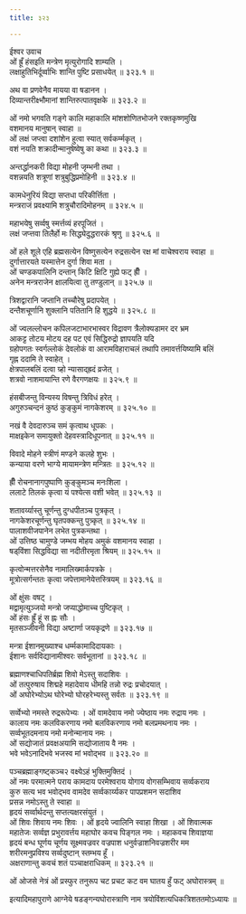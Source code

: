 ```yaml
---
title: ३२३

---
```

ईश्वर उवाच  
ओं ह्रूँ हंसइति मन्त्रेण मृत्युरोगादि शाम्यति ।  
लक्षाहुतिभिर्दूर्व्वाभिः शान्ति पुष्टि प्रसाधयेत् ॥ ३२३.१ ॥  
  
अथ वा प्रणवेनैव मायया वा षडानन ।  
दिव्यान्तरीक्ष्भौमानां शान्तिरुत्पातवृक्षके ॥ ३२३.२ ॥  
  
ओं नमो भगवति गङ्गे कालि महाकालि मांशशोणितभोजने रक्तकृष्णमुखि  
वशमानय मानुषान् स्वाहा ॥  
ओं लक्षं जप्त्वा दशांशेन हुत्वा स्यात् सर्वकर्म्मकृत् ।  
वशं नयति शक्रादीन्मानुषेष्वेषु का कथा ॥ ३२३.३ ॥  
  
अन्तर्द्धानकरी विद्या मोहनी जृम्भनी तथा ।  
वशन्नयति शत्रूणां शत्रुबुद्धिप्रमोहिनी ॥ ३२३.४ ॥  
  
कामधेनुरियं विद्या सप्तधा परिकीर्त्तिता ।  
मन्त्रराजं प्रवक्ष्यामि शत्रुचौरादिमोहनम् ॥ ३२४.५ ॥  
  
महाभयेषु सर्व्वषु स्मर्त्तव्यं हरपूजितं ।  
लक्षं जप्त्तवा तिलैर्हो मः सिद्ध्येदुद्धरारकं श्रृणु ॥ ३२५.६ ॥  
  
ओं हले शूले एहि ब्रह्मसत्येन विष्णुसत्येन रुद्रसत्येन रक्ष मां वाचेश्वराय स्वाहा ॥  
दुर्गात्तारयते यस्मात्तेन दुर्गा शिवा मता ।  
ओं चण्डकपालिनि दन्तान् किटि क्षिटि गुह्ये फट् ह्रीँ ।  
अनेन मन्त्रराजेन क्षालयित्वा तु तण्डुलान् ॥ ३२५.७ ॥  
  
त्रिशद्वारानि जप्तानि तच्चौरेषु प्रदापयेत् ।  
दन्तैशचूर्णानि शुक्लानि पतितानि हि शुद्धये ॥ ३२५.८ ॥  
  
ओं ज्वलल्लोचन कपिलजटाभारभास्वर विद्रावण त्रैलोक्यडामर दर भ्रम  
आकट्ट तोटय मोटय दह पट एवं सिद्धिरुद्रो ज्ञापयति यदि  
ग्रहोपगतः स्वर्गल्लोकं देवलोकं वा आरामविहाराचलं तथापि तमावर्त्तयिष्यामि बलिं  
गृह्न ददामि ते स्वाहेत् ।  
क्षेत्रपालबलिं दत्वा ग्र्हो न्यासाद्‌ह्रदं व्रजेत् ।  
शत्रवो नाशमायान्ति रणे वैरगणक्षयः ॥ ३२५.९ ॥  
  
हंसबीजन्तु विन्यस्य विषन्तु त्रिविधं हरेत् ।  
अगुरुञ्चन्दनं कुष्ठं कुङ्कुमं नागकेशरम् ॥ ३२५.१० ॥  
  
नखं वै देवदारुञ्च समं कृत्वाथ धूपकः ।  
माक्षइकेन समायुक्तो देहवस्त्रादिधूपनात् ॥ ३२५.११ ॥  
  
विवादे मोहने स्त्रीणं मण्डने कलहे शुभः ।  
कन्याया वरणे भाग्ये मायामन्त्रेण मन्त्रितः ॥ ३२५.१२ ॥  
  
ह्रीँ रोचनानागपुष्पाणि कुङ्कुमञ्च मनःशिला ।  
ललाटे तिलकं कृत्वा यं पश्येत्स वशी भवेत् ॥ ३२५.१३ ॥  
  
शतावर्य्यास्तु चूर्णन्तु दुग्धपीतञ्च पुत्रकृत् ।  
नागकेशरचूर्णन्तु घृतपक्कन्तु पुत्र्कृत् ॥ ३२५.१४ ॥  
पालाशवीजपानेन लभेत पुत्रकन्तथा ।  
ओं उत्तिष्ठ चामुण्डे जम्भय मोहय अमुकं वशमानय स्वाहा ।  
षड्‌विंशा सिद्धविद्या सा नदीतीरमृता श्रियम् ॥ ३२५.१५ ॥  
  
कृत्वोन्मत्तरसेनैव नामालिख्मार्कपत्रके ।  
मूत्रोत्सर्गन्ततः कृत्वा जपेत्तामानेयेत्तस्त्रियम् ॥ ३२३.१६ ॥  
  
ओं क्षुंसः वषट् ।  
मद्वामृत्युञ्जयो मन्त्रो जप्याद्धोमाच्च पुष्टिकृत् ।  
ओं हंसः ह्रूँ हूं स ह्नः सौः ।  
मृतसञ्जीवनी विद्या अष्टार्णा जयकृद्रणे ॥ ३२३.१७ ॥  
  
मन्त्रा ईशानमुख्याश्च धर्म्मकामादिदायकाः ।  
ईशानः सर्वविद्यानामीश्वरः सर्वभूतानां ॥ ३२३.१८ ॥  
  
ब्रह्माणश्चाधिपतिर्ब्रह्म शिवो मेऽस्तु सदाशिवः ।  
ओं तत्पुरुषाय शिद्महे महादेवाय धीमहि तन्नो रुद्रः प्रचोदयात् ।  
ओं अघोरेभ्योऽथ घोरेभ्यो घोरहरेभ्यस्तु सर्वतः ॥ ३२३.१९ ॥  
  
सर्व्वेभ्यो नमस्ते रुद्ररूपेभ्यः । ओं वामदेवाय नमो ज्येष्ठाय नमः रुद्राय नमः ।  
कालाय नमः कलविकरणाय नमो बलविकरणाय नमो बलप्रमथनाय नमः ।  
सर्व्वभूतदमनाय नमो मनोन्मानाय नमः ।  
ओं सद्योजातं प्रवक्षअयामि सद्योजाताय वै नमः ।  
भवे भवेऽनादिभवे भजस्व मां भवोद्‌भव ॥ ३२३.२० ॥  
  
पञ्चब्रह्माङ्गष्ट्‌कञ्च२ वक्ष्येऽहं भुक्तिमुक्तिदं ।  
ओं नमः परमात्मने पराय कामदाय परमेश्वराय योगाय वोगसम्भिवाय सर्व्वकराय  
कुरु सत्य भव भवोद्भव वामदेव सर्व्वकार्य्यकर पापप्रशमन सदाशिव  
प्रसन्न नमोऽस्तु ते स्वाहा ॥  
हृदयं सर्व्वार्थदन्तु सप्तत्यक्षरसंयुतं ।  
ओं शिवः शिवाय नमः शिवः । ओं हृदये ज्वालिनि स्वाहा शिखा । ओं शिवात्मक  
महातेजः सर्व्वज्ञ प्रभुरावर्त्तय महाघोर कवच पिङ्गल नमः । महाकवच शिवाज्ञया  
हृदयं बन्ध घूर्णय चूर्णय सूक्ष्मवज्रवर वज्रपाश धनुर्वज्राशनिवज्रशरीर मम  
शरीरमनुप्रविश्य सर्व्वदुष्टान् स्तम्भय हूँ ।  
अक्षराणान्तु कवचं शतं पञ्चाक्षराधिकम् ॥ ३२३.२१ ॥  
  
ओं ओजसे नेत्रं ओं प्रस्फुर तनुरूप चट प्रचट कट वम घातय हुँ फट् अघोरास्त्रम् ॥  
  
इत्यादिमहापुराणे आग्नेये षडङ्गन्यघोरास्त्राणि नाम त्रयोविंशत्यधिकत्रिशततमोऽध्यायः ॥